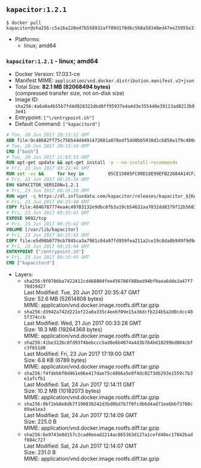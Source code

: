 ## `kapacitor:1.2.1`

```console
$ docker pull kapacitor@sha256:c5a16a228ed7b558932aff09d170d6c568a58348ed47ee25955e31e7fb349d0b
```

-	Platforms:
	-	linux; amd64

### `kapacitor:1.2.1` - linux; amd64

-	Docker Version: 17.03.1-ce
-	Manifest MIME: `application/vnd.docker.distribution.manifest.v2+json`
-	Total Size: **82.1 MB (82068494 bytes)**  
	(compressed transfer size, not on-disk size)
-	Image ID: `sha256:4a6a0a4b55b7fd4d928322dbd0ff95937e4a4d3e355440e39113ad8213b93e41`
-	Entrypoint: `["\/entrypoint.sh"]`
-	Default Command: `["kapacitord"]`

```dockerfile
# Tue, 20 Jun 2017 20:13:32 GMT
ADD file:9c48682ff75c756544d4491472081a078edf5dd0bb5038d1cb850a1f9c480e3e in / 
# Tue, 20 Jun 2017 20:13:34 GMT
CMD ["bash"]
# Tue, 20 Jun 2017 21:03:33 GMT
RUN apt-get update && apt-get install -y --no-install-recommends 		ca-certificates 		curl 		wget 	&& rm -rf /var/lib/apt/lists/*
# Fri, 23 Jun 2017 00:21:44 GMT
RUN set -ex &&     for key in         05CE15085FC09D18E99EFB22684A14CF2582E0C5 ;     do         gpg --keyserver ha.pool.sks-keyservers.net --recv-keys "$key" ||         gpg --keyserver pgp.mit.edu --recv-keys "$key" ||         gpg --keyserver keyserver.pgp.com --recv-keys "$key" ;     done
# Fri, 23 Jun 2017 00:25:36 GMT
ENV KAPACITOR_VERSION=1.2.1
# Fri, 23 Jun 2017 00:25:39 GMT
RUN wget -q https://dl.influxdata.com/kapacitor/releases/kapacitor_${KAPACITOR_VERSION}_amd64.deb.asc &&     wget -q https://dl.influxdata.com/kapacitor/releases/kapacitor_${KAPACITOR_VERSION}_amd64.deb &&     gpg --batch --verify kapacitor_${KAPACITOR_VERSION}_amd64.deb.asc kapacitor_${KAPACITOR_VERSION}_amd64.deb &&     dpkg -i kapacitor_${KAPACITOR_VERSION}_amd64.deb &&     rm -f kapacitor_${KAPACITOR_VERSION}_amd64.deb*
# Fri, 23 Jun 2017 00:25:40 GMT
COPY file:4046787774ea4c49703132e9dbc6fb3a19cb54632aa7032dd8379f12b56034d9 in /etc/kapacitor/kapacitor.conf 
# Fri, 23 Jun 2017 00:25:41 GMT
EXPOSE 9092/tcp
# Fri, 23 Jun 2017 00:25:42 GMT
VOLUME [/var/lib/kapacitor]
# Fri, 23 Jun 2017 00:25:43 GMT
COPY file:e5d90b0779cb7845ca3a7981c04a97fd959fea211a2ce19c8da8b949f9d9d04c in /entrypoint.sh 
# Fri, 23 Jun 2017 00:25:44 GMT
ENTRYPOINT ["/entrypoint.sh"]
# Fri, 23 Jun 2017 00:25:45 GMT
CMD ["kapacitord"]
```

-	Layers:
	-	`sha256:9f0706ba7422412cd468804fee456786f88bed94bf9aea6dde2a47f770d19d27`  
		Last Modified: Tue, 20 Jun 2017 20:35:47 GMT  
		Size: 52.6 MB (52614808 bytes)  
		MIME: application/vnd.docker.image.rootfs.diff.tar.gzip
	-	`sha256:d3942a742d221ef22a0a335c4eebf09e15a36dcfb224b5a2d0cdcc405f374ccb`  
		Last Modified: Wed, 21 Jun 2017 00:33:28 GMT  
		Size: 19.3 MB (19264368 bytes)  
		MIME: application/vnd.docker.image.rootfs.diff.tar.gzip
	-	`sha256:41be322bc8fd93f4bebccc5ad8e6b4074a4d3b764bd10299bd804cbfc3f651d0`  
		Last Modified: Fri, 23 Jun 2017 17:19:00 GMT  
		Size: 6.8 KB (6789 bytes)  
		MIME: application/vnd.docker.image.rootfs.diff.tar.gzip
	-	`sha256:f4fdeb6f0d461e06e417dae75c4866a5e9f4dc0273db293e1559c7b3e1afcfb1`  
		Last Modified: Sat, 24 Jun 2017 12:14:11 GMT  
		Size: 10.2 MB (10182073 bytes)  
		MIME: application/vnd.docker.image.rootfs.diff.tar.gzip
	-	`sha256:0bf2eb8e8db7f190830242d3bd0bd7b7f0fcdb6d4ad71ee6bbf3708c09a41ea3`  
		Last Modified: Sat, 24 Jun 2017 12:14:09 GMT  
		Size: 225.0 B  
		MIME: application/vnd.docker.image.rootfs.diff.tar.gzip
	-	`sha256:6e9743e8d157c2cad0eead2214ac865363d127a1cefd40ec17042badf884c727`  
		Last Modified: Sat, 24 Jun 2017 12:14:07 GMT  
		Size: 231.0 B  
		MIME: application/vnd.docker.image.rootfs.diff.tar.gzip
